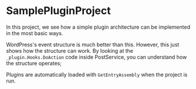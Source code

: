 # SamplePluginProject

In this project, we see how a simple plugin architecture can be implemented in the most basic ways.

WordPress's event structure is much better than this. However, this just shows how the structure can work. By looking at the `_plugin.Hooks.DoAction` code inside PostService, you can understand how the structure operates;

Plugins are automatically loaded with `GetEntryAssembly` when the project is run.
